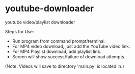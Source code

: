 # youtube-downloader
youtube video/playlist downloader

Steps for Use:
- Run program from command prompt/terminal.
- For MP4 video download, just add the YouTube video link.
- For MP4 Playlist download, add playlist link.
- Screen will show success/failure of download attempts.

(Note: Videos will save to directory 'main.py' is located in.)
